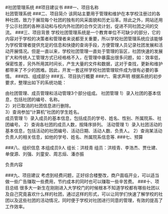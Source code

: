 #社团管理系统
##项目建议书
###一、项目名称                                                            
社团管理系统
###二、项目简介
该网站主要用于管理和维护在本学校注册过的各种社团，致力于展现每个社团的独有的风采面貌和历史沿革。除此之外，网站还用于公示社团的各种活动和与校内外社团的合作交流计划，促进不同社团之间的交流。
###三、项目背景
学校社团管理系统是一个教育单位不可缺少的部分，它的内容对于学校的决策者和管理者来说都至关重要，所以学校社团管理系统应该能够为学校管理者提供充足的信息和快捷的查询手段，方便管理人员记录社团发展和活动开展情况。但是一直以来，学校社团管理一直处于管理的盲区，社团快速的发展扩大和传统人工管理方式已经格格不入，在管理中暴露出很多问题，如：效率低，保密性差，另外所用其时间长，产生大量的文件和数据，这对于查找，更新和维护都带来了不少的困难。因此，开发一套这样学校社团管理软件成为很有必要的事情。
###四、组成部分
###五、项目执行概要
###六、需求声明
根据系统的初步要求，整理出如下的系统功能：

由社团管理、成员管理和活动管理3个部分组成。
社团管理
1）录入社团的基本信息，包括社团的编号、名称。                                                                                 
2）对已取消的社团信息进行删除。                                                                                                
3）查询参加“计算机”社团的学生姓名。                                                                                           
成员管理
1）录入成员的基本信息，包括成员的学号、姓名、性别、所属院系、社团编号。
2）查询各社团的成员人数，按降序排列。
活动管理
1）录入社团活动的基本信息，包括活动的社团编号、活动日期、活动人数、负责人。
2）查询某活动负责人的相关信息，如他的学号、姓名、所属院系信息等.
###七、预算




###八、组织信息
本组成员9人
组长：洪枝青
组员：洪枝青、李浩杰、贾仕建、单俊源、刘强、刘童安、周志烜、潘亦振


负责内容

###九、项目建议
考虑到经费问题，正好综合楼整改，商户面临开业，可以适当做一些广告赚取一些费用，节约成本的同时也可以赚取一些辛苦费。
###十、项目总结
很多大一新生在刚刚进入大学校门的时候根本不知道学校都有哪些社团以及自己究竟喜欢什么样的社团，通过这样的形式，可以让同学们快速了解学校的社团以及这些社团的活动情况，同时便于学校对社团进行同意的管理，有效的提高了工作效率。
